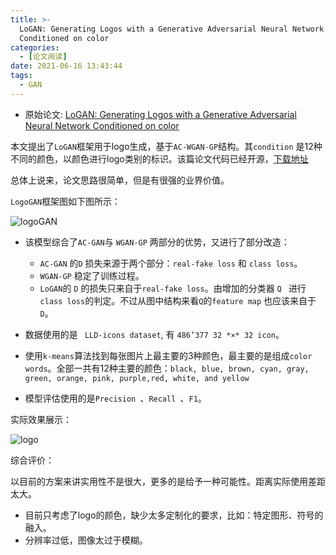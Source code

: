 ```yaml
---
title: >-
  LoGAN: Generating Logos with a Generative Adversarial Neural Network
  Conditioned on color
categories:
  - [论文阅读]
date: 2021-06-16 13:43:44
tags:
  - GAN
---
```


* 原始论文: [LoGAN: Generating Logos with a Generative Adversarial Neural Network Conditioned on color](https://ieeexplore.ieee.org/abstract/document/8614182/)

本文提出了`LoGAN`框架用于logo生成，基于`AC-WGAN-GP`结构。其`condition` 是12种不同的颜色，以颜色进行logo类别的标识。该篇论文代码已经开源，[下载地址](https://github.com/ajki/LoGAN)

总体上说来，论文思路很简单，但是有很强的业界价值。



`LogoGAN`框架图如下图所示：

![logoGAN](./logoGAN.png)



* 该模型综合了`AC-GAN`与 `WGAN-GP` 两部分的优势，又进行了部分改造：
  * `AC-GAN` 的`D` 损失来源于两个部分：`real-fake loss` 和 `class loss`。
  * `WGAN-GP` 稳定了训练过程。
  * `LoGAN`的 `D` 的损失只来自于`real-fake loss`。由增加的分类器 `Q ` 进行  `class loss`的判定。不过从图中结构来看`Q`的`feature map` 也应该来自于`D`。



* 数据使用的是 ` LLD-icons dataset`, 有 `486’377 32 *×* 32 icon`。
* 使用`k-means`算法找到每张图片上最主要的3种颜色，最主要的是组成`color words`。全部一共有12种主要的颜色：`black, blue, brown, cyan, gray, green, orange, pink, purple,red, white, and yellow`

* 模型评估使用的是`Precision `、`Recall `、`F1`。

实际效果展示：

![logo](./logo.png)

综合评价：

以目前的方案来讲实用性不是很大，更多的是给予一种可能性。距离实际使用差距太大。

* 目前只考虑了logo的颜色，缺少太多定制化的要求，比如：特定图形、符号的融入。
* 分辨率过低，图像太过于模糊。
